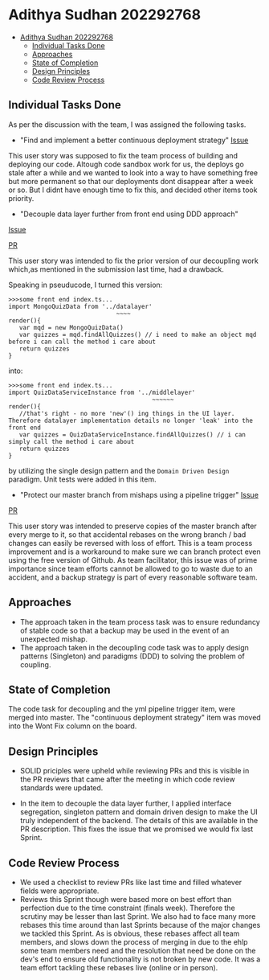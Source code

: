# Adithya Sudhan 202292768

- [Adithya Sudhan 202292768](#adithya-sudhan-202292768)
  - [Individual Tasks Done](#individual-tasks-done)
  - [Approaches](#approaches)
  - [State of Completion](#state-of-completion)
  - [Design Principles](#design-principles)
  - [Code Review Process](#code-review-process)

## Individual Tasks Done

As per the discussion with the team, I was assigned the following tasks.

- "Find and implement a better continuous deployment strategy"
[Issue](https://github.com/orgs/MUN-COMP6905/projects/11/views/1?pane=issue&itemId=23746462)

This user story was supposed to fix the team process of building and deploying our code. Altough code sandbox work for us, the deploys go stale after a while and we wanted to look into a way to have something free but more permanent so that our deployments dont disappear after a week or so. But I didnt have enough time to fix this, and decided other items took priority. 

- "Decouple data layer further from front end using DDD approach"

[Issue](https://github.com/orgs/MUN-COMP6905/projects/11/views/1?pane=issue&itemId=25484153)

[PR](https://github.com/MUN-COMP6905/project-hteam/pull/166)

This user story was intended to fix the prior version of our decoupling work which,as mentioned in the submission last time, had a drawback.

Speaking in pseuducode, I turned this version:
```
>>>some front end index.ts...
import MongoQuizData from '../datalayer'
                              ~~~~
render(){
   var mqd = new MongoQuizData()
   var quizzes = mqd.findAllQuizzes() // i need to make an object mqd before i can call the method i care about
   return quizzes
}
```

into: 

```
>>>some front end index.ts...
import QuizDataServiceInstance from '../middlelayer'
                                        ~~~~~~
render(){
   //that's right - no more 'new'() ing things in the UI layer. Therefore datalayer implementation details no longer 'leak' into the front end
   var quizzes = QuizDataServiceInstance.findAllQuizzes() // i can simply call the method i care about
   return quizzes
}
```
by utilizing the single design pattern and the ```Domain Driven Design``` paradigm. 
Unit tests were added in this item. 

- "Protect our master branch from mishaps using a pipeline trigger"
[Issue](https://github.com/orgs/MUN-COMP6905/projects/11/views/1?pane=issue&itemId=24372249)

[PR](https://github.com/MUN-COMP6905/project-hteam/pull/150)

This user story was intended to preserve copies of the master branch after every merge to it, so that accidental rebases on the wrong branch / bad changes can easily be reversed with loss of effort. This is a team process improvement and is a workaround to make sure we can branch protect even using the free version of Github. As team facilitator, this issue was of prime importance since team efforts cannot be allowed to go to waste due to an accident, and a backup strategy is part of every reasonable software team. 


## Approaches

- The approach taken in the team process task was to ensure redundancy of stable code so that a backup may be used in the event of an unexpected mishap. 
- The approach taken in the decoupling code task was to apply design patterns (Singleton) and paradigms (DDD) to solving the problem of coupling. 


## State of Completion

The code task for decoupling and the yml pipeline trigger item, were merged into master. The "continuous deployment strategy" item was moved into the Wont Fix column on the board. 

## Design Principles

- SOLID priciples were upheld while reviewing PRs and this is visible in the PR reviews that came after the meeting in which code review standards were updated. 

- In the item to decouple the data layer further, I applied interface segregation, singleton pattern and domain driven design to make the UI truly independent of the backend. The details of this are available in the PR description. This fixes the issue that we promised we would fix last Sprint. 

## Code Review Process
 
- We used a checklist to review PRs like last time and filled whatever fields were appropriate. 
- Reviews this Sprint though were based more on best effort than perfection due to the time constraint (finals week). Therefore the scrutiny may be lesser than last Sprint. We also had to face many more rebases this time around than last Sprints because of the major changes we tackled this Sprint. As is obvious, these rebases affect all team members, and slows down the process of merging in due to the ehlp some team members need and the resolution that need be done on the dev's end to ensure old functionality is not broken by new code. It was a team effort tackling these rebases live (online or in person). 